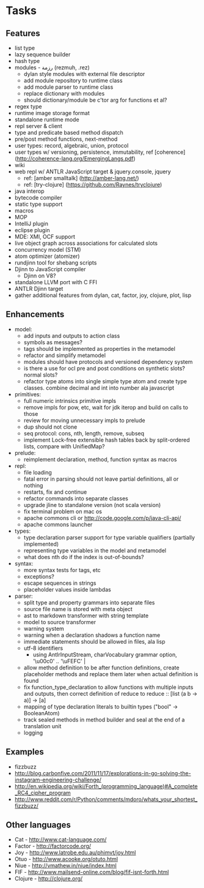 # Tasks

## Features

- list type
- lazy sequence builder
- hash type
- modules - رزمة (rezmuh, .rez)
  - dylan style modules with external file descriptor
  - add module repository to runtime class
  - add module parser to runtime class
  - replace dictionary with modules
  - should dictionary/module be c'tor arg for functions et al?
- regex type
- runtime image storage format
- standalone runtime mode
- repl server & client
- type and predicate based method dispatch
- pre/post method functions, next-method
- user types: record, algebraic, union, protocol
- user types w/ versioning, persistence, immutability, ref [coherence] (http://coherence-lang.org/EmergingLangs.pdf)
- wiki
- web repl w/ ANTLR JavaScript target & jquery.console, jquery
  - ref: [amber smalltalk] (http://amber-lang.net/)
  - ref: [try-clojure] (https://github.com/Raynes/tryclojure)
- java interop
- bytecode compiler
- static type support
- macros
- MOP
- IntelliJ plugin
- eclipse plugin
- MDE: XMI, OCF support
- live object graph across associations for calculated slots
- concurrency model (STM)
- atom optimizer (atomizer)
- rundjinn tool for shebang scripts
- Djinn to JavaScript compiler
  - Djinn on V8?
- standalone LLVM port with C FFI
- ANTLR Djinn target
- gather additional features from dylan, cat, factor, joy, clojure, plot, lisp

## Enhancements

- model:
  - add inputs and outputs to action class
  - symbols as messages?
  - tags should be implemented as properties in the metamodel
  - refactor and simplify metamodel
  - modules should have protocols and versioned dependency system
  - is there a use for ocl pre and post conditions on synthetic slots? normal slots?
  - refactor type atoms into single simple type atom and create type classes.  combine decimal and int into number ala javascript
- primitives:
  - full numeric intrinsics primitive impls
  - remove impls for pow, etc, wait for jdk iterop and build on calls to those
  - review for moving unnecessary impls to prelude
  - dup should not clone
  - seq protocol: cons, nth, length, remove, subseq
  - implement Lock-free extensible hash tables back by split-ordered lists, compare with UnifiedMap?
- prelude:
  - reimplement declaration, method, function syntax as macros
- repl:
  - file loading
  - fatal error in parsing should not leave partial definitions, all or nothing
  - restarts, fix and continue
  - refactor commands into separate classes
  - upgrade jline to standalone version (not scala version)
  - fix terminal problem on mac os
  - apache commons cli or http://code.google.com/p/java-cli-api/
  - apache commons launcher
- types:
  - type declaration parser support for type variable qualifiers (partially implemented)
  - representing type variables in the model and metamodel
  - what does nth do if the index is out-of-bounds?
- syntax:
  - more syntax tests for tags, etc
  - exceptions?
  - escape sequences in strings
  - placeholder values inside lambdas
- parser:
  - split type and property grammars into separate files
  - source file name is stored with meta object
  - ast to markdown transformer with string template
  - model to source transformer
  - warning system
  - warning when a declaration shadows a function name
  - immediate statements should be allowed in files, ala lisp
  - utf-8 identifiers
    - using AntlrInputStream, charVocabulary grammar option, '\u00c0' .. '\uFEFC' | <ascii range>
  - allow method definition to be after function definitions, create placeholder methods and replace them later when actual definition is found
  - fix function_type_declaration to allow functions with multiple inputs and outputs, then correct definition of reduce to reduce :: [list<a> (a b -> a)] -> [a]
  - mapping of type declaration literals to builtin types ("bool" -> BooleanAtom)
  - track sealed methods in method builder and seal at the end of a translation unit
  - logging

## Examples

- fizzbuzz
- http://blog.carbonfive.com/2011/11/17/explorations-in-go-solving-the-instagram-engineering-challenge/
- http://en.wikipedia.org/wiki/Forth_(programming_language)#A_complete_RC4_cipher_program
- http://www.reddit.com/r/Python/comments/mdoro/whats_your_shortest_fizzbuzz/

## Other languages

- Cat - http://www.cat-language.com/
- Factor - http://factorcode.org/
- Joy - http://www.latrobe.edu.au/phimvt/joy.html
- Otuo - http://www.acooke.org/otuto.html
- Niue - http://vmathew.in/niue/index.html
- FIF - http://www.mailsend-online.com/blog/fif-isnt-forth.html
- Clojure - http://clojure.org/
